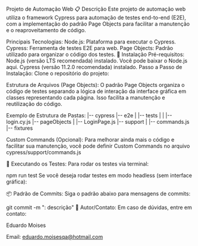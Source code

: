 Projeto de Automação Web
📋 Descrição
Este projeto de automação web utiliza o framework Cypress para automação de testes end-to-end (E2E), com a implementação do padrão Page Objects para facilitar a manutenção e o reaproveitamento de código.

Principais Tecnologias:
Node.js: Plataforma para executar o Cypress.
Cypress: Ferramenta de testes E2E para web.
Page Objects: Padrão utilizado para organizar o código dos testes.
🚀 Instalação
Pré-requisitos:
Node.js (versão LTS recomendada) instalado. Você pode baixar o Node.js aqui.
Cypress (versão 11.2.0 recomendada) instalado.
Passo a Passo de Instalação:
Clone o repositório do projeto:

Estrutura de Arquivos (Page Objects):
O padrão Page Objects organiza o código de testes separando a lógica de interação da interface gráfica em classes representando cada página. Isso facilita a manutenção e reutilização do código.

Exemplo de Estrutura de Pastas:
|-- cypress
    |-- e2e
    |   |-- tests
    |   |   |-- login.cy.js
    |-- pageObjects
    |   |-- LoginPage.js
    |-- support
    |   |-- commands.js
    |-- fixtures

Custom Commands (Opcional):
Para melhorar ainda mais o código e facilitar sua manutenção, você pode definir Custom Commands no arquivo cypress/support/commands.js

🧪 Executando os Testes:
Para rodar os testes via terminal:


npm run test
Se você deseja rodar testes em modo headless (sem interface gráfica):


📦 Padrão de Commits:
Siga o padrão abaixo para mensagens de commits:

git commit -m ": descrição"
📌 Autor/Contato:
Em caso de dúvidas, entre em contato:

Eduardo Moises

Email: eduardo.moisesqa@hotmail.com
